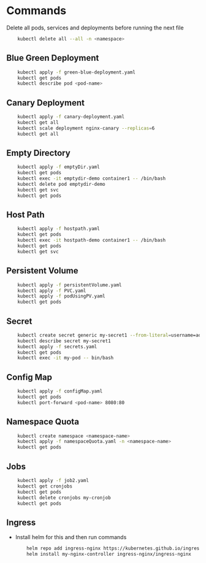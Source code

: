 # Commands

Delete all pods, services and deployments before running the next file

```sh
    kubectl delete all --all -n <namespace>
```

## Blue Green Deployment

```sh
    kubectl apply -f green-blue-deployment.yaml
    kubectl get pods
    kubectl describe pod <pod-name>
```

## Canary Deployment

```sh
    kubectl apply -f canary-deployment.yaml
    kubectl get all
    kubectl scale deployment nginx-canary --replicas=6
    kubectl get all
```

## Empty Directory

```sh
    kubectl apply -f emptyDir.yaml
    kubectl get pods
    kubectl exec -it emptydir-demo container1 -- /bin/bash
    kubectl delete pod emptydir-demo
    kubectl get svc
    kubectl get pods
```

## Host Path

```sh
    kubectl apply -f hostpath.yaml
    kubectl get pods
    kubectl exec -it hostpath-demo container1 -- /bin/bash
    kubectl get pods
    kubectl get svc
```

## Persistent Volume

```sh
    kubectl apply -f persistentVolume.yaml
    kubectl apply -f PVC.yaml
    kubectl apply -f podUsingPV.yaml
    kubectl get pods
```

## Secret

```sh
    kubectl create secret generic my-secret1 --from-literal=username=admin --from-literal=password=pass@123
    kubectl describe secret my-secret1
    kubectl apply -f secrets.yaml
    kubectl get pods
    kubectl exec -it my-pod -- bin/bash
```

## Config Map

```sh
    kubectl apply -f configMap.yaml
    kubectl get pods
    kubectl port-forward <pod-name> 8080:80
```

## Namespace Quota

```sh
    kubectl create namespace <namespace-name>
    kubectl apply -f namespaceQuota.yaml -n <namespace-name>
    kubectl get pods
```

## Jobs

```sh
    kubectl apply -f job2.yaml
    kubectl get cronjobs
    kubectl get pods
    kubectl delete cronjobs my-cronjob
    kubectl get pods
```

## Ingress

- Install helm for this and then run commands
  ```sh
      helm repo add ingress-nginx https://kubernetes.github.io/ingress-nginx
      helm install my-nginx-controller ingress-nginx/ingress-nginx
  ```
